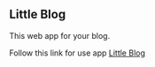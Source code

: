 ## Little Blog

This web app for your blog.

Follow this link for use app [Little Blog](https://oleg-melnikow.github.io/Little-Blog/)